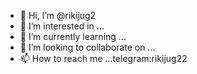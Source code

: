 - 👋 Hi, I’m @rikijug2
- 👀 I’m interested in ...
- 🌱 I’m currently learning ...
- 💞️ I’m looking to collaborate on ...
- 📫 How to reach me ...telegram:rikijug22

<!---
rikijug2/rikijug2 is a ✨ special ✨ repository because its `README.md` (this file) appears on your GitHub profile.
You can click the Preview link to take a look at your changes.
--->
